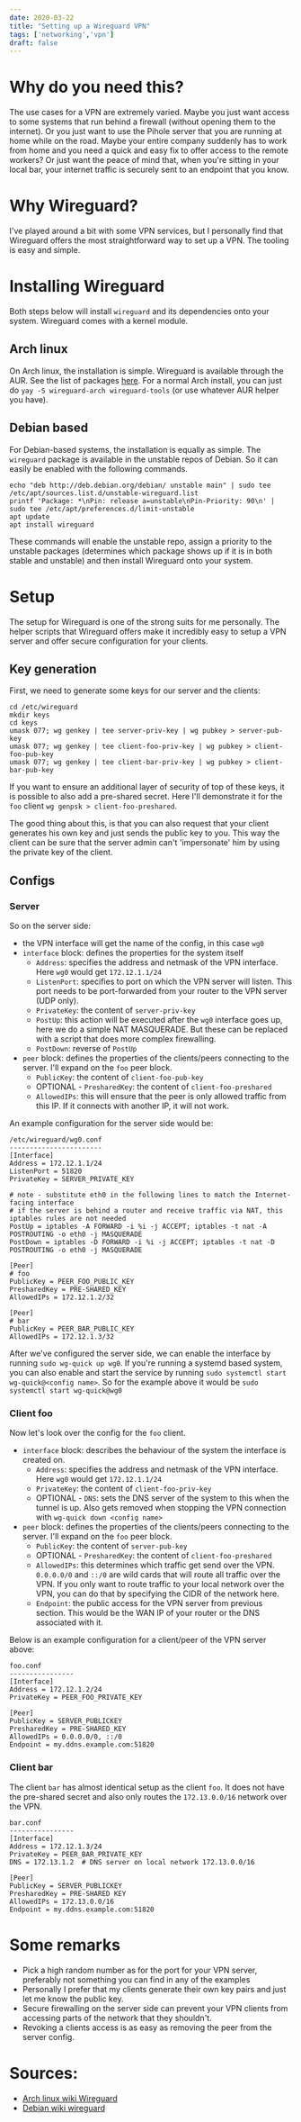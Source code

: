 ```yaml
---
date: 2020-03-22
title: "Setting up a Wireguard VPN"
tags: ['networking','vpn']
draft: false
---
```


# Why do you need this?

The use cases for a VPN are extremely varied. Maybe you just want access to some systems that run
behind a firewall (without opening them to the internet). Or you just want to use the Pihole server
that you are running at home while on the road. Maybe your entire company suddenly has to work from
home and you need a quick and easy fix to offer access to the remote workers? Or just want the peace
of mind that, when you're sitting in your local bar, your internet traffic is securely sent to an
endpoint that you know.

# Why Wireguard?

I've played around a bit with some VPN services, but I personally find that Wireguard offers the most
straightforward way to set up a VPN. The tooling is easy and simple.

# Installing Wireguard

Both steps below will install `wireguard` and its dependencies onto your system. Wireguard comes
with a kernel module.

## Arch linux

On Arch linux, the installation is simple. Wireguard is available through the AUR. See the list of
packages [here](https://wiki.archlinux.org/index.php/WireGuard). For a normal Arch install, you can
just do `yay -S wireguard-arch wireguard-tools` (or use whatever AUR helper you have).

## Debian based 

For Debian-based systems, the installation is equally as simple. The `wireguard` package is available
in the unstable repos of Debian. So it can easily be enabled with the following commands.

```
echo "deb http://deb.debian.org/debian/ unstable main" | sudo tee /etc/apt/sources.list.d/unstable-wireguard.list
printf 'Package: *\nPin: release a=unstable\nPin-Priority: 90\n' | sudo tee /etc/apt/preferences.d/limit-unstable
apt update
apt install wireguard
```

These commands will enable the unstable repo, assign a priority to the unstable packages (determines
which package shows up if it is in both stable and unstable) and then install Wireguard onto your
system.

# Setup

The setup for Wireguard is one of the strong suits for me personally. The helper scripts that
Wireguard offers make it incredibly easy to setup a VPN server and offer secure configuration for your
clients.

## Key generation

First, we need to generate some keys for our server and the clients:

```
cd /etc/wireguard
mkdir keys
cd keys
umask 077; wg genkey | tee server-priv-key | wg pubkey > server-pub-key
umask 077; wg genkey | tee client-foo-priv-key | wg pubkey > client-foo-pub-key
umask 077; wg genkey | tee client-bar-priv-key | wg pubkey > client-bar-pub-key
```

If you want to ensure an additional layer of security of top of these keys, it is possible to also
add a pre-shared secret. Here I'll demonstrate it for the  `foo` client `wg genpsk > client-foo-preshared`.

The good thing about this, is that you can also request that your client generates his own key and
just sends the public key to you. This way the client can be sure that the server admin can't
'impersonate' him by using the private key of the client.

## Configs

### Server

So on the server side:

* the VPN interface will get the name of the config, in this case `wg0`
* `interface` block: defines the properties for the system itself
  * `Address`: specifies the address and netmask of the VPN interface. Here `wg0` would get `172.12.1.1/24`
  * `ListenPort`: specifies to port on which the VPN server will listen. This port needs to be
  port-forwarded from your router to the VPN server (UDP only).
  * `PrivateKey`: the content of `server-priv-key`
  * `PostUp`: this action will be executed after the `wg0` interface goes up, here we do a simple NAT
  MASQUERADE. But these can be replaced with a script that does more complex firewalling.
  * `PostDown`: reverse of `PostUp`
* `peer` block: defines the properties of the clients/peers connecting to the server. I'll expand on
  the `foo` peer block.
  * `PublicKey`: the content of `client-foo-pub-key`
  * OPTIONAL - `PresharedKey`: the content of `client-foo-preshared`
  * `AllowedIPs`: this will ensure that the peer is only allowed traffic from this IP. If it connects
  with another IP, it will not work.

An example configuration for the server side would be:

```
/etc/wireguard/wg0.conf
-----------------------
[Interface]
Address = 172.12.1.1/24
ListenPort = 51820
PrivateKey = SERVER_PRIVATE_KEY

# note - substitute eth0 in the following lines to match the Internet-facing interface
# if the server is behind a router and receive traffic via NAT, this iptables rules are not needed
PostUp = iptables -A FORWARD -i %i -j ACCEPT; iptables -t nat -A POSTROUTING -o eth0 -j MASQUERADE
PostDown = iptables -D FORWARD -i %i -j ACCEPT; iptables -t nat -D POSTROUTING -o eth0 -j MASQUERADE

[Peer]
# foo
PublicKey = PEER_FOO_PUBLIC_KEY
PresharedKey = PRE-SHARED_KEY
AllowedIPs = 172.12.1.2/32

[Peer]
# bar
PublicKey = PEER_BAR_PUBLIC_KEY
AllowedIPs = 172.12.1.3/32
```

After we've configured the server side, we can enable the interface by running `sudo wg-quick up wg0`.
If you're running a systemd based system, you can also enable and start the service by running `sudo
systemctl start wg-quick@<config name>`. So for the example above it would be `sudo systemctl start
wg-quick@wg0`

### Client foo

Now let's look over the config for the `foo` client.

* `interface` block: describes the behaviour of the system the interface is created on.
  * `Address`: specifies the address and netmask of the VPN interface. Here `wg0` would get `172.12.1.1/24`
  * `PrivateKey`: the content of `client-foo-priv-key`
  * OPTIONAL - `DNS`: sets the DNS server of the system to this when the tunnel is up. Also gets
  removed when stopping the VPN connection with `wg-quick down <config name>`
* `peer` block: defines the properties of the clients/peers connecting to the server. I'll expand on
  the `foo` peer block.
  * `PublicKey`: the content of `server-pub-key`
  * OPTIONAL - `PresharedKey`: the content of `client-foo-preshared`
  * `AllowedIPs`: this determines which traffic get send over the VPN. `0.0.0.0/0` and `::/0` are
  wild cards that will route all traffic over the VPN. If you only want to route traffic to your
  local network over the VPN, you can do that by specifying the CIDR of the network here.
  * `Endpoint`: the public access for the VPN server from previous section. This would be the WAN IP
  of your router or the DNS associated with it.

Below is an example configuration for a client/peer of the VPN server above:

```
foo.conf
----------------
[Interface]
Address = 172.12.1.2/24
PrivateKey = PEER_FOO_PRIVATE_KEY

[Peer]
PublicKey = SERVER_PUBLICKEY
PresharedKey = PRE-SHARED_KEY
AllowedIPs = 0.0.0.0/0, ::/0
Endpoint = my.ddns.example.com:51820
```

### Client bar

The client `bar` has almost identical setup as the client `foo`. It does not have the pre-shared
secret and also only routes the `172.13.0.0/16` network over the VPN.

```
bar.conf
----------------
[Interface]
Address = 172.12.1.3/24
PrivateKey = PEER_BAR_PRIVATE_KEY
DNS = 172.13.1.2  # DNS server on local network 172.13.0.0/16

[Peer]
PublicKey = SERVER_PUBLICKEY
PresharedKey = PRE-SHARED KEY
AllowedIPs = 172.13.0.0/16
Endpoint = my.ddns.example.com:51820
```

# Some remarks

* Pick a high random number as for the port for your VPN server, preferably not something you can find
  in any of the examples
* Personally I prefer that my clients generate their own key pairs and just let me know the public key.
* Secure firewalling on the server side can prevent your VPN clients from accessing parts of the
  network that they shouldn't.
* Revoking a clients access is as easy as removing the peer from the server config.

# Sources:

* [Arch linux wiki Wireguard](https://wiki.archlinux.org/index.php/WireGuard)
* [Debian wiki wireguard](https://wiki.debian.org/Wireguard)
